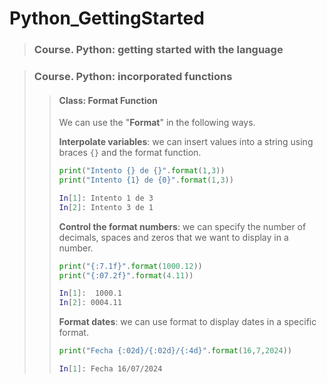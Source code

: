 # Python_GettingStarted
> ### Course. Python: getting started with the language


> ### Course. Python: incorporated functions
>> #### Class: Format Function
>>
>> We can use the "**Format**" in the following ways.
>>
>> **Interpolate variables**: we can insert values into a string using braces `{}` and the format function. 
>> ```python
>> print("Intento {} de {}".format(1,3))
>> print("Intento {1} de {0}".format(1,3))
>> ```
>>```bash
>> In[1]: Intento 1 de 3
>> In[2]: Intento 3 de 1
>>```
>> **Control the format numbers**: we can specify the number of decimals, spaces and zeros that we want to display in a number.
>> ```python
>> print("{:7.1f}".format(1000.12))
>> print("{:07.2f}".format(4.11))
>> ```
>>```bash
>> In[1]:  1000.1
>> In[2]: 0004.11
>>```
>> **Format dates**: we can use format to display dates in a specific format.
>> ```python
>> print("Fecha {:02d}/{:02d}/{:4d}".format(16,7,2024))
>> ```
>>```bash
>> In[1]: Fecha 16/07/2024
>>```
